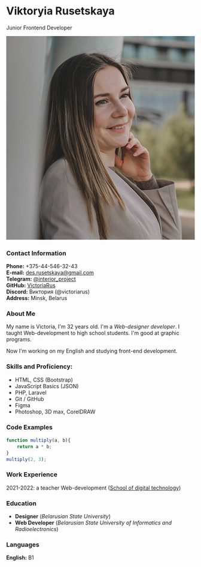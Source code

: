 # Viktoryia Rusetskaya
Junior Frontend Developer


![photo](img/photo.jpg "My photo")

### Contact Information

**Phone:** +375-44-546-32-43 </br>
**E-mail:** des.rusetskaya@gmail.com </br>
**Telegram:** [@interior_project](https://t.me/interior_project) </br>
**GitHub:** [VictoriaRus](https://github.com/VictoriaRus/my-Laravel) </br>
**Discord:** Виктория (@victoriarus) </br>
**Address:** Minsk, Belarus



### About Me

My name is Victoria, I'm 32 years old. I'm a _*Web-designer developer*_.
I taught Web-development to high school students. I'm good at graphic programs.

Now I'm working on my English and studying front-end development. 

### Skills and Proficiency:

* HTML, CSS (Bootstrap)
* JavaScript Basics (JSON)
* PHP, Laravel
* Git / GitHub
* Figma
* Photoshop, 3D max, CorelDRAW

### Code Examples

```JavaScript
function multiply(a, b){
    return a * b;
}
multiply(2, 3);
```

### Work Experience
2021-2022: a teacher Web-development ([School of digital technology](https://cmit.ru/minsk/))

### Education
* **Designer** (_Belarusian State University_) </br>
* **Web Developer** (_Belarusian State University of Informatics and Radioelectronics_) </br>

### Languages
**English:** B1

